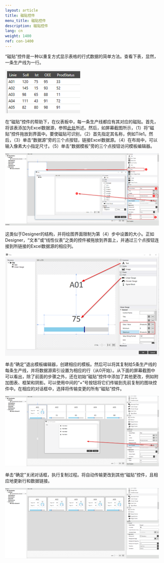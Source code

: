```yaml
---
layout: article
title: 磁贴控件
menu_title: 磁贴控件
description: 磁贴控件
lang: cn
weight: 1400
ref: con-1400
---
```


“磁贴”控件是一种以重复方式显示表格的行式数据的简单方法。查看下表，显然，一条生产线为一行。

![table production line](/assets/images/Controls/Tile/table.png)

在“磁贴”控件的帮助下，在仪表板中，每一条生产线都应有其对应的磁贴。首先，将该表添加为Excel数据源，参照[此处](/data_sources/13-cn-excel.html)所述。然后，如屏幕截图所示，（1）将“磁贴”控件拖放到界面中。要使磁贴可识别，（2）首先指定其名称，例如Tile1。然后，（3）单击“数据源”旁的三个点按钮，链接Excel数据源。（4）在布局中，可以输入像素大小指定尺寸。（5）单击“数据模板”旁的三个点按钮访问模板编辑器。

![tile image1](/assets/images/Controls/Tile/tile1.png)

这类似于Designer的结构，并将绘图界面限制为第（4）步中设置的大小。正如Designer，“文本”或“线性仪表”之类的控件被拖放到界面上，并通过三个点按钮连接到所链接的Excel数据源的相应列。

![tile image2](/assets/images/Controls/Tile/tile2.png)

单击“确定”退出模板编辑器，创建相应的模板。然后可以将其复制给5条生产线的每条生产线，并将数据源索引设置为相应的行（从0开始）。从下面的屏幕截图中可以看出，除了前面的步骤之外，还在初始“磁贴”控件中添加了其他更改，例如附加图表、框架和阴影。可以使用中间的“+”号按钮将它们传输到先前复制的图块控件中。在相应的对话框中，选择将传输变更的所有“磁贴”控件。

![tile image3](/assets/images/Controls/Tile/tile3.png)

单击“确定”关闭对话框，执行复制过程。将自动传输更改到其他“磁贴”控件，且相应地更新行和数据链接。

![tile image4](/assets/images/Controls/Tile/tile4.png)